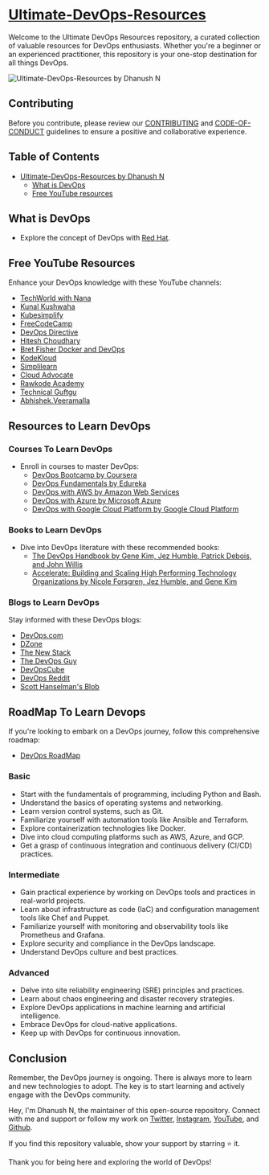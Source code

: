 # [Ultimate-DevOps-Resources](https://github.com/DhanushNehru/Ultimate-DevOps-Resources)

Welcome to the Ultimate DevOps Resources repository, a curated collection of valuable resources for DevOps enthusiasts. Whether you're a beginner or an experienced practitioner, this repository is your one-stop destination for all things DevOps.

![Ultimate-DevOps-Resources by Dhanush N](./cover.png)

## Contributing

Before you contribute, please review our [CONTRIBUTING](https://github.com/DhanushNehru/Ultimate-DevOps-Resources/blob/main/CONTRIBUTING.md) and [CODE-OF-CONDUCT](https://github.com/DhanushNehru/Ultimate-DevOps-Resources/blob/main/CODE-OF-CONDUCT.md) guidelines to ensure a positive and collaborative experience.

## Table of Contents

- [Ultimate-DevOps-Resources by Dhanush N](https://github.com/DhanushNehru/Ultimate-DevOps-Resources)
  - [What is DevOps](#what-is-devops)
  - [Free YouTube resources](#free-youtube-resources)

## What is DevOps

- Explore the concept of DevOps with [Red Hat](https://www.redhat.com/en/topics/devops).

## Free YouTube Resources

Enhance your DevOps knowledge with these YouTube channels:

- [TechWorld with Nana](https://www.youtube.com/@TechWorldwithNana)
- [Kunal Kushwaha](https://www.youtube.com/@KunalKushwaha)
- [Kubesimplify](https://www.youtube.com/@kubesimplify)
- [FreeCodeCamp](https://www.youtube.com/@freecodecamp)
- [DevOps Directive](https://www.youtube.com/@DevOpsDirective)
- [Hitesh Choudhary](https://www.youtube.com/@HiteshChoudharydotcom)
- [Bret Fisher Docker and DevOps](https://www.youtube.com/@BretFisher)
- [KodeKloud](https://www.youtube.com/@KodeKloud)
- [Simplilearn](https://www.youtube.com/@SimplilearnOfficial)
- [Cloud Advocate](https://www.youtube.com/@CloudAdvocate)
- [Rawkode Academy](https://www.youtube.com/@RawkodeAcademy)
- [Technical Guftgu](https://www.youtube.com/@TechnicalGuftgu)
- [Abhishek.Veeramalla](https://www.youtube.com/@AbhishekVeeramalla)

## Resources to Learn DevOps

### Courses To Learn DevOps

- Enroll in courses to master DevOps:
  - [DevOps Bootcamp by Coursera](https://www.coursera.org/courses?query=devops)
  - [DevOps Fundamentals by Edureka](https://www.edureka.co/blog/devops-tutorial)
  - [DevOps with AWS by Amazon Web Services](https://www.coursera.org/specializations/aws-devops)
  - [DevOps with Azure by Microsoft Azure](https://azure.microsoft.com/en-in/products/devops) 
  - [DevOps with Google Cloud Platform by Google Cloud Platform](https://cloud.google.com/devops)

### Books to Learn DevOps 

- Dive into DevOps literature with these recommended books:
  - [The DevOps Handbook by Gene Kim, Jez Humble, Patrick Debois, and John Willis](https://www.amazon.in/DevOPS-Handbook-World-Class-Reliability-Organizations/dp/1942788002) 
  - [Accelerate: Building and Scaling High Performing Technology Organizations by Nicole Forsgren, Jez Humble, and Gene Kim](https://www.amazon.in/Accelerate-Building-Performing-Technology-Organizations/dp/B07BMCFBWY)

### Blogs to Learn DevOps 

Stay informed with these DevOps blogs:
- [DevOps.com](https://devops.com/) 
- [DZone](https://dzone.com/) 
- [The New Stack](https://thenewstack.io/)
- [The DevOps Guy](https://www.youtube.com/@MarcelDempers)
- [DevOpsCube](https://devopscube.com)
- [DevOps Reddit](https://reddit.com/r/devops)
- [Scott Hanselman's Blob](https://www.hanselman.com/blog)

## RoadMap To Learn Devops

If you're looking to embark on a DevOps journey, follow this comprehensive roadmap:
- [DevOps RoadMap](https://hashnode.com/n/90daysofdevops)

### Basic
- Start with the fundamentals of programming, including Python and Bash.
- Understand the basics of operating systems and networking.
- Learn version control systems, such as Git.
- Familiarize yourself with automation tools like Ansible and Terraform.
- Explore containerization technologies like Docker.
- Dive into cloud computing platforms such as AWS, Azure, and GCP.
- Get a grasp of continuous integration and continuous delivery (CI/CD) practices.

### Intermediate
- Gain practical experience by working on DevOps tools and practices in real-world projects.
- Learn about infrastructure as code (IaC) and configuration management tools like Chef and Puppet.
- Familiarize yourself with monitoring and observability tools like Prometheus and Grafana.
- Explore security and compliance in the DevOps landscape.
- Understand DevOps culture and best practices.

### Advanced
- Delve into site reliability engineering (SRE) principles and practices.
- Learn about chaos engineering and disaster recovery strategies.
- Explore DevOps applications in machine learning and artificial intelligence.
- Embrace DevOps for cloud-native applications.
- Keep up with DevOps for continuous innovation.

## Conclusion

Remember, the DevOps journey is ongoing. There is always more to learn and new technologies to adopt. The key is to start learning and actively engage with the DevOps community.

Hey, I'm Dhanush N, the maintainer of this open-source repository. Connect with me and support or follow my work on [Twitter](https://twitter.com/Dhanush_Nehru), [Instagram](https://www.instagram.com/dhanush_nehru/), [YouTube](https://www.youtube.com/@dhanushnehru?sub_confirmation=1), and [Github](https://github.com/DhanushNehru).

If you find this repository valuable, show your support by starring ⭐ it.

Thank you for being here and exploring the world of DevOps!